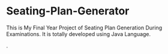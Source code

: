 # Seating-Plan-Generator

This is My Final Year Project of Seating Plan Generation During Examinations. It is totally developed using Java Language.

















































































































































































































































































































































.






































